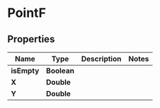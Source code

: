 
# PointF

## Properties
Name | Type | Description | Notes
------------ | ------------- | ------------- | -------------
**isEmpty** | **Boolean** |  | 
**X** | **Double** |  | 
**Y** | **Double** |  | 



